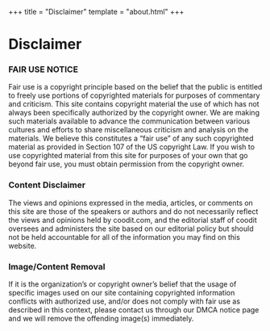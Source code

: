 +++
title = "Disclaimer"
template = "about.html"
+++

# Disclaimer

### FAIR USE NOTICE

Fair use is a copyright principle based on the belief that the public is entitled to freely use portions of copyrighted materials for purposes of commentary and criticism. This site contains copyright material the use of which has not always been specifically authorized by the copyright owner. We are making such materials available to advance the communication between various cultures and efforts to share miscellaneous criticism and analysis on the materials. We believe this constitutes a “fair use” of any such copyrighted material as provided in Section 107 of the US copyright Law.
If you wish to use copyrighted material from this site for purposes of your own that go beyond fair use, you must obtain permission from the copyright owner.

### Content Disclaimer

The views and opinions expressed in the media, articles, or comments on this site are those of the speakers or authors and do not necessarily reflect the views and opinions held by coodit.com, and the editorial staff of coodit oversees and administers the site based on our editorial policy but should not be held accountable for all of the information you may find on this website.

### Image/Content Removal

If it is the organization’s or copyright owner’s belief that the usage of specific images used on our site containing copyrighted information conflicts with authorized use, and/or does not comply with fair use as described in this context, please contact us through our DMCA notice page and we will remove the offending image(s) immediately.

